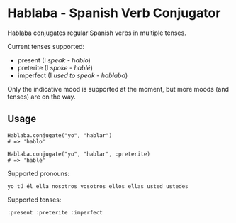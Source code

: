 # Hablaba - Spanish Verb Conjugator

Hablaba conjugates regular Spanish verbs in multiple tenses.

Current tenses supported:

* present (I *speak* - *hablo*)
* preterite (I *spoke* - *hablé*)
* imperfect (I *used to speak* - *hablaba*)

Only the indicative mood is supported at the moment, but more moods (and tenses) are on the way.

## Usage

    Hablaba.conjugate("yo", "hablar")
    # => 'hablo'

    Hablaba.conjugate("yo", "hablar", :preterite)
    # => 'hablé'

Supported pronouns:

    yo tú él ella nosotros vosotros ellos ellas usted ustedes

Supported tenses:

    :present :preterite :imperfect


